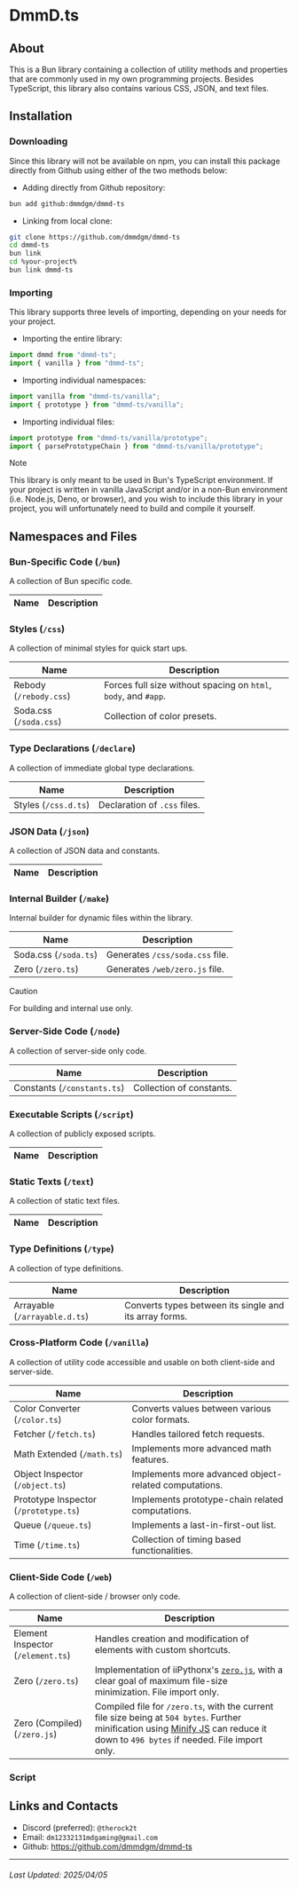 # DmmD.ts

## About
This is a Bun library containing a collection of utility methods and properties that are commonly used in my own programming projects.
Besides TypeScript, this library also contains various CSS, JSON, and text files.

## Installation

### Downloading

Since this library will not be available on npm,
you can install this package directly from Github using either of the two methods below:

- Adding directly from Github repository:

```sh
bun add github:dmmdgm/dmmd-ts
```

- Linking from local clone:

```sh
git clone https://github.com/dmmdgm/dmmd-ts
cd dmmd-ts
bun link
cd %your-project%
bun link dmmd-ts
```

### Importing

This library supports three levels of importing, depending on your needs for your project.

- Importing the entire library:

```ts
import dmmd from "dmmd-ts";
import { vanilla } from "dmmd-ts";
```

- Importing individual namespaces:

```ts
import vanilla from "dmmd-ts/vanilla";
import { prototype } from "dmmd-ts/vanilla";
```

- Importing individual files:

```ts
import prototype from "dmmd-ts/vanilla/prototype";
import { parsePrototypeChain } from "dmmd-ts/vanilla/prototype";
```

> [!NOTE]
> This library is only meant to be used in Bun's TypeScript environment.
> If your project is written in vanilla JavaScript and/or in a non-Bun environment (i.e. Node.js, Deno, or browser),
> and you wish to include this library in your project,
> you will unfortunately need to build and compile it yourself.

## Namespaces and Files

### Bun-Specific Code (`/bun`)

A collection of Bun specific code.

| Name | Description |
| - | - |

### Styles (`/css`)

A collection of minimal styles for quick start ups.

| Name | Description |
| - | - |
| Rebody (`/rebody.css`) | Forces full size without spacing on `html`, `body`, and `#app`. |
| Soda.css (`/soda.css`) | Collection of color presets. |

### Type Declarations (`/declare`)

A collection of immediate global type declarations.

| Name | Description |
| - | - |
| Styles (`/css.d.ts`) | Declaration of `.css` files. |

### JSON Data (`/json`)

A collection of JSON data and constants.

| Name | Description |
| - | - |

### Internal Builder (`/make`)

Internal builder for dynamic files within the library.

| Name | Description |
| - | - |
| Soda.css (`/soda.ts`) | Generates `/css/soda.css` file. |
| Zero (`/zero.ts`) | Generates `/web/zero.js` file. |

> [!CAUTION]
> For building and internal use only.

### Server-Side Code (`/node`)

A collection of server-side only code.

| Name | Description |
| - | - |
| Constants (`/constants.ts`) | Collection of constants. |

### Executable Scripts (`/script`)

A collection of publicly exposed scripts.

| Name | Description |
| - | - |

### Static Texts (`/text`)

A collection of static text files.

| Name | Description |
| - | - |

### Type Definitions (`/type`)

A collection of type definitions.

| Name | Description |
| - | - |
| Arrayable (`/arrayable.d.ts`) | Converts types between its single and its array forms. |

### Cross-Platform Code (`/vanilla`)

A collection of utility code accessible and usable on both client-side and server-side.

| Name | Description |
| - | - |
| Color Converter (`/color.ts`) | Converts values between various color formats. |
| Fetcher (`/fetch.ts`) | Handles tailored fetch requests. |
| Math Extended (`/math.ts`) | Implements more advanced math features. |
| Object Inspector (`/object.ts`) | Implements more advanced object-related computations. |
| Prototype Inspector (`/prototype.ts`) | Implements prototype-chain related computations. |
| Queue (`/queue.ts`) | Implements a last-in-first-out list. |
| Time (`/time.ts`) | Collection of timing based functionalities. |

### Client-Side Code (`/web`)

A collection of client-side / browser only code.

| Name | Description |
| - | - |
| Element Inspector (`/element.ts`) | Handles creation and modification of elements with custom shortcuts.
| Zero (`/zero.ts`) | Implementation of iiPythonx's [`zero.js`](https://github.com/iiPythonx/radio/blob/main/radio/frontend/js/zero.js), with a clear goal of maximum file-size minimization. File import only. |
| Zero (Compiled) (`/zero.js`) | Compiled file for `/zero.ts`, with the current file size being at `504 bytes`. Further minification using [Minify JS](https://minify-js.com/) can reduce it down to `496 bytes` if needed. File import only. |

### Script

## Links and Contacts
- Discord (preferred): `@therock2t`
- Email: `dm12332131mdgaming@gmail.com`
- Github: https://github.com/dmmdgm/dmmd-ts

---

###### Last Updated: 2025/04/05

